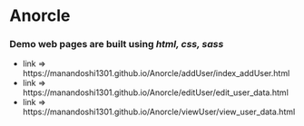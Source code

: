 # Anorcle

<h3>Demo web pages are built using <em>html, css, sass</em></h3>

<ul>  
<li>link => https://manandoshi1301.github.io/Anorcle/addUser/index_addUser.html</li>
<li>link => https://manandoshi1301.github.io/Anorcle/editUser/edit_user_data.html</li>
<li>link => https://manandoshi1301.github.io/Anorcle/viewUser/view_user_data.html</li>
</ul>
